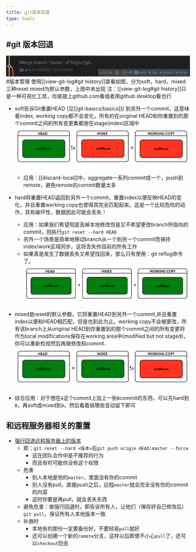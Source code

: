 ```yaml
---
title: git版本回退
type: tools
---
```


## #git 版本回退
![](git-history.png) #版本管理
使用[[view-git-log#git history]]查看如图，分为soft，hard，mixed三种reset
mixed为默认参数，上图中未出现
注：[[view-git-log#git history]]只是一种可视化工具，你直接上github.com看或者用github desktop看也行

- soft告诉Git重置HEAD (见[[git-basics/basics]]) 到另外一个commit，这意味着index, working copy都不会变化，所有的在original HEAD和你重置到的那个commit之间的所有变更集都放在stage(index)区域中
![](soft-reset.png)
  - 应用：[[discard-local]]中，aggregate一系列commit成一个，push到remote，避免remote的commit数量太多
- hard将重置HEAD返回到另外一个commit，重置index以便反映HEAD的变化，并且重置working copy也使得其完全匹配起来。这是一个比较危险的动作，具有破坏性，数据因此可能会丢失！
  - 应用：如果我们希望彻底丢掉本地修改但是又不希望更改branch所指向的commit，则执行`git reset --hard HEAD`
  - 另外一个场景是简单地移动branch从一个到另一个commit而保持index/work区域同步。这将丢失你目前的所有工作
  - 如果真是发生了数据丢失又希望找回来，那么只有使用：git reflog命令了。
![](hard-reset.png)

- mixed是reset的默认参数。它将重置HEAD到另外一个commit,并且重置index以便和HEAD相匹配，但是也到此为止。working copy不会被更改，所有该branch上从original HEAD到你重置到的那个commit之间的所有变更将作为local modifications保存在working area中(modified but not staged)，你可以重新检视然后再做修改和commit.
![](mixed-reset.png)
- 综合应用：对于想在`A`这个commit上加上一些`B`commit的东西，可以先hard到`B`，再soft或mixed到`A`，然后看着挑哪些变动留下即可
## 和远程服务器相关的重置
- [强行回退远程服务器上的版本](https://blog.csdn.net/wjrenxinlei/article/details/106473068)
  - 即：`git reset --hard <版本>`后`git push origin HEAD:master --force`
    - 这在团队合作中是不推荐的行为
    - 而且有时可能你没有这个权限
  - 危害
    - 别人本地是他的`master`，里面没有你的commit
    - 别人没有pull，直接push之后，远程`master`就会完全没有你的commit的内容
    - 这时你要是再pull，就会丢失东西
  - 避免危害：做强行回退时，即告诉所有人，让他们（保存好自己修改后）`git pull`，保证所有人本地版本一致
  - 补救时
    - 本地有的那份一定要备份好，不要轻易`pull`就好
    - 还可以创建一个新的`remote`分支，这样以后即使不小心`pull`了，还可以`checkout`回去
